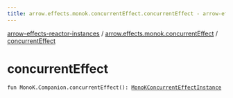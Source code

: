 ```yaml
---
title: arrow.effects.monok.concurrentEffect.concurrentEffect - arrow-effects-reactor-instances
---
```


[arrow-effects-reactor-instances](../index.html) / [arrow.effects.monok.concurrentEffect](index.html) / [concurrentEffect](./concurrent-effect.html)

# concurrentEffect

`fun MonoK.Companion.concurrentEffect(): `[`MonoKConcurrentEffectInstance`](../arrow.effects/-mono-k-concurrent-effect-instance/index.html)